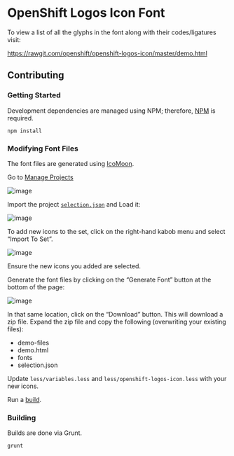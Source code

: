 OpenShift Logos Icon Font
===========================

To view a list of all the glyphs in the font along with their codes/ligatures visit:

<https://rawgit.com/openshift/openshift-logos-icon/master/demo.html>

## Contributing

### Getting Started

Development dependencies are managed using NPM; therefore, [NPM](https://docs.npmjs.com/getting-started/installing-node) is required.

```
npm install
```

### Modifying Font Files

The font files are generated using [IcoMoon](http://icomoon.io/app).

Go to [Manage Projects](https://icomoon.io/app/#/projects)

![image](https://cloud.githubusercontent.com/assets/12733153/15152985/71b8c62a-16a5-11e6-9d3c-d01be57f3c54.png)

Import the project [`selection.json`](selection.json) and Load it:

![image](https://cloud.githubusercontent.com/assets/12733153/15152997/83795582-16a5-11e6-9b64-370884453684.png)

To add new icons to the set, click on the right-hand kabob menu and select “Import To Set”.

![image](https://cloud.githubusercontent.com/assets/12733153/15153017/9411521e-16a5-11e6-9a70-e37e73c16734.png)

Ensure the new icons you added are selected.

Generate the font files by clicking on the “Generate Font” button at the bottom of the page:

![image](https://cloud.githubusercontent.com/assets/12733153/15153037/a676306e-16a5-11e6-8759-03845f0793c3.png)

In that same location, click on the “Download” button.  This will download a zip file. Expand the zip file and copy the following (overwriting your existing files):

* demo-files
* demo.html
* fonts
* selection.json

Update `less/variables.less` and `less/openshift-logos-icon.less` with your new icons.

Run a [build](#building).

### Building

Builds are done via Grunt.

```
grunt
```
